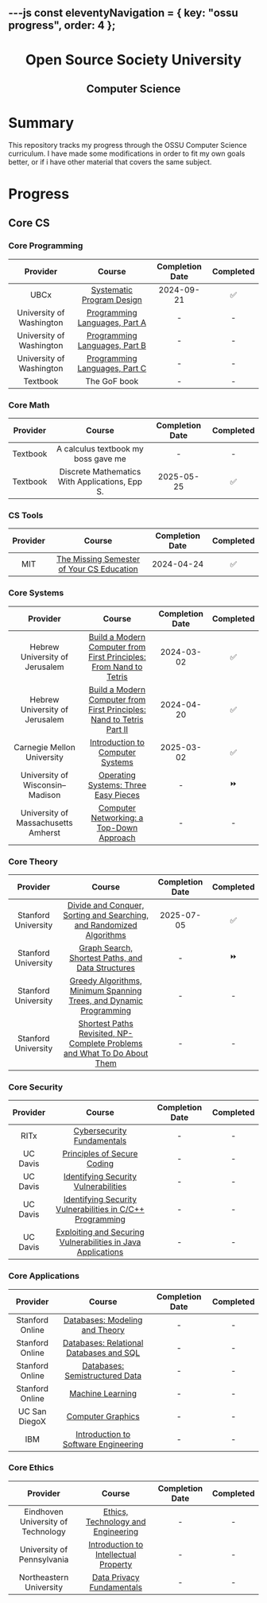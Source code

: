 ---js
const eleventyNavigation = {
	key: "ossu progress",
	order: 4
};
---

<h1 align="center">Open Source Society University</h1>
<h2 align="center">Computer Science</h2>

# Summary

This repository tracks my progress through the OSSU Computer Science curriculum. I have made some modifications in order to fit my own goals better, or if i have other material that covers the same subject.

# Progress

## Core CS

### Core Programming

|         Provider         |                                            Course                                            | Completion Date | Completed |
| :----------------------: | :------------------------------------------------------------------------------------------: | :-------------: | :-------: |
|           UBCx           |   [Systematic Program Design](https://learning.edx.org/course/course-v1:UBCx+SPD1x+2T2015)   | 2024-09-21      |    ✅     |
| University of Washington |    [Programming Languages, Part A](https://www.coursera.org/learn/programming-languages)     |        -        |     -     |
| University of Washington | [Programming Languages, Part B](https://www.coursera.org/learn/programming-languages-part-b) |        -        |     -     |
| University of Washington | [Programming Languages, Part C](https://www.coursera.org/learn/programming-languages-part-c) |        -        |     -     |
|  Textbook                |              The GoF book                                                                    |        -        |     -     |

### Core Math

| Provider  |                        Course                  | Completion Date | Completed |
| :-------: | :--------------------------------------------: | :-------------: | :-------: |
| Textbook  | A calculus textbook my boss gave me            |        -        |     -     |
| Textbook  | Discrete Mathematics With Applications, Epp S. |   2025-05-25    |    ✅     |

### CS Tools

| Provider |                                   Course                                    | Completion Date | Completed |
| :------: | :-------------------------------------------------------------------------: | :-------------: | :-------: |
|   MIT    | [The Missing Semester of Your CS Education](https://missing.csail.mit.edu/) |  2024-04-24     |    ✅     |

### Core Systems

|              Provider               |                                                        Course                                                         | Completion Date | Completed |
| :---------------------------------: | :-------------------------------------------------------------------------------------------------------------------: | :-------------: | :-------: |
|   Hebrew University of Jerusalem    | [Build a Modern Computer from First Principles: From Nand to Tetris](https://www.coursera.org/learn/build-a-computer) |  2024-03-02     |    ✅     |
|   Hebrew University of Jerusalem    | [Build a Modern Computer from First Principles: Nand to Tetris Part II](https://www.coursera.org/learn/nand2tetris2)  |  2024-04-20     |    ✅     |
|   Carnegie Mellon University        | [Introduction to Computer Systems](https://www.cs.cmu.edu/afs/cs/academic/class/15213-f15/www/index.html)             |  2025-03-02     |    ✅     |
|   University of Wisconsin–Madison   | [Operating Systems: Three Easy Pieces](http://pages.cs.wisc.edu/~remzi/Classes/537/Spring2018/)                       |        -        |    ⏩     |
| University of Massachusetts Amherst | [Computer Networking: a Top-Down Approach](http://gaia.cs.umass.edu/kurose_ross/online_lectures.htm)                  |        -        |     -     |

### Core Theory

|      Provider       |                                                              Course                                                              | Completion Date | Completed |
| :-----------------: | :------------------------------------------------------------------------------------------------------------------------------: | :-------------: | :-------: |
| Stanford University | [Divide and Conquer, Sorting and Searching, and Randomized Algorithms](https://www.coursera.org/learn/algorithms-divide-conquer) |    2025-07-05   |     ✅    |
| Stanford University |      [Graph Search, Shortest Paths, and Data Structures](https://www.coursera.org/learn/algorithms-graphs-data-structures)       |        -        |     ⏩    |
| Stanford University |      [Greedy Algorithms, Minimum Spanning Trees, and Dynamic Programming](https://www.coursera.org/learn/algorithms-greedy)      |        -        |     -     |
| Stanford University | [Shortest Paths Revisited, NP-Complete Problems and What To Do About Them](https://www.coursera.org/learn/algorithms-npcomplete) |        -        |     -     |

### Core Security

<!-- Choose either the C/C++ or Java course -->

| Provider |                                                                        Course                                                                        | Completion Date | Completed |
| :------: | :--------------------------------------------------------------------------------------------------------------------------------------------------: | :-------------: | :--------:|
|   RITx   |                                 [Cybersecurity Fundamentals](https://www.edx.org/course/cybersecurity-fundamentals)                                  |        -        |      -    |
| UC Davis |                                [Principles of Secure Coding](https://www.coursera.org/learn/secure-coding-principles)                                |        -        |      -    |
| UC Davis |                     [Identifying Security Vulnerabilities](https://www.coursera.org/learn/identifying-security-vulnerabilities)                      |        -        |      -    |
| UC Davis |    [Identifying Security Vulnerabilities in C/C++ Programming](https://www.coursera.org/learn/identifying-security-vulnerabilities-c-programming)    |        -        |      -    |
| UC Davis | [Exploiting and Securing Vulnerabilities in Java Applications](https://www.coursera.org/learn/exploiting-securing-vulnerabilities-java-applications) |        -        |      -    |

### Core Applications

|    Provider     |                                                   Course                                                    | Completion Date |  Completed  |
| :-------------: | :---------------------------------------------------------------------------------------------------------: | :-------------: | :---------: |
| Stanford Online |              [Databases: Modeling and Theory](https://www.edx.org/course/modeling-and-theory)               |        -        |      -      |
| Stanford Online |            [Databases: Relational Databases and SQL](https://www.edx.org/course/databases-5-sql)            |        -        |      -      |
| Stanford Online |              [Databases: Semistructured Data](https://www.edx.org/course/semistructured-data)               |        -        |      -      |
| Stanford Online |         [Machine Learning](https://www.coursera.org/specializations/machine-learning-introduction)          |        -        |      -      |
|  UC San DiegoX  |                     [Computer Graphics](https://www.edx.org/course/computer-graphics-2)                     |        -        |      -      |
|       IBM       | [Introduction to Software Engineering](https://www.coursera.org/learn/introduction-to-software-engineering) |        -        |      -      |

### Core Ethics

|              Provider              |                                                   Course                                                   | Completion Date |  Completed  |
| :--------------------------------: | :--------------------------------------------------------------------------------------------------------: | :-------------: | :---------: |
| Eindhoven University of Technology |     [Ethics, Technology and Engineering](https://www.coursera.org/learn/ethics-technology-engineering)     |        -        |      -      |
|     University of Pennsylvania     | [Introduction to Intellectual Property](https://www.coursera.org/learn/introduction-intellectual-property) |        -        |      -      |
|      Northeastern University       |           [Data Privacy Fundamentals](https://www.coursera.org/learn/northeastern-data-privacy)            |        -        |      -      |
<!--
## Advanced CS

### Advanced Programming

|        Provider         |                                      Course                                       | Completion Date | Proof | Repository |
| :---------------------: | :-------------------------------------------------------------------------------: | :-------------: | :---: | :--------: |
|          EPFL           | [Parallel Programming](https://www.coursera.org/learn/scala-parallel-programming) |        -        |   -   |     -      |
|     Stanford Online     |                 [Compilers](https://www.edx.org/course/compilers)                 |        -        |   -   |     -      |
|          UPenn          |       [Introduction to Haskell](https://www.seas.upenn.edu/~cis194/fall16/)       |        -        |   -   |     -      |
| University of Groningen |  [Learn Prolog Now!](https://www.let.rug.nl/bos/lpn//lpnpage.php?pageid=online)   |        -        |   -   |     -      |
|         Udacity         |  [Software Debugging](https://www.udacity.com/course/software-debugging--cs259)   |        -        |   -   |     -      |
|         Udacity         |    [Software Testing](https://www.udacity.com/course/software-testing--cs258)     |        -        |   -   |     -      |

### Advanced Systems

| Provider |                                                       Course                                                        | Completion Date | Proof | Repository |
| :------: | :-----------------------------------------------------------------------------------------------------------------: | :-------------: | :---: | :--------: |
|   MITx   |   [Computation Structures 1: Digital Circuits](https://learning.edx.org/course/course-v1:MITx+6.004.1x_3+3T2016)    |        -        |   -   |     -      |
|   MITx   |  [Computation Structures 2: Computer Architecture](https://learning.edx.org/course/course-v1:MITx+6.004.2x+3T2015)  |        -        |   -   |     -      |
|   MITx   | [Computation Structures 3: Computer Organization](https://learning.edx.org/course/course-v1:MITx+6.004.3x_2+1T2017) |        -        |   -   |     -      |

### Advanced Theory

|       Provider        |                                   Course                                    | Completion Date | Proof | Repository |
| :-------------------: | :-------------------------------------------------------------------------: | :-------------: | :---: | :--------: |
| ArsDigita University  | [Theory of Computation](http://aduni.org/courses/theory/index.php?view=cw)  |        -        |   -   |     -      |
|  Tsinghua University  | [Computational Geometry](https://www.edx.org/course/computational-geometry) |        -        |   -   |     -      |
| Stanford Online & UBC |         [Game Theory](https://www.coursera.org/learn/game-theory-1)         |        -        |   -   |     -      |

### Advanced Information Security

|             Provider             |                                                                                  Course                                                                                  | Completion Date | Proof | Repository |
| :------------------------------: | :----------------------------------------------------------------------------------------------------------------------------------------------------------------------: | :-------------: | :---: | :--------: |
|            KULeuvenX             |                                            [Web Security Fundamentals](https://www.edx.org/course/web-security-fundamentals)                                             |        -        |   -   |     -      |
| University of California, Irvine |                                    [Security Governance & Compliance](https://www.coursera.org/learn/security-governance-compliance)                                     |        -        |   -   |     -      |
|             Infosec              |                                         [Digital Forensics Concepts](https://www.coursera.org/learn/digital-forensics-concepts)                                          |        -        |   -   |     -      |
|         LinuxFoundationX         |           [Secure Software Development: Requirements, Design, and Reuse](https://www.edx.org/course/secure-software-development-requirements-design-and-reuse)           |        -        |   -   |     -      |
|         LinuxFoundationX         |                           [Secure Software Development: Implementation](https://www.edx.org/course/secure-software-development-implementation)                           |        -        |   -   |     -      |
|         LinuxFoundationX         | [Secure Software Development: Verification and More Specialized Topics](https://www.edx.org/course/secure-software-development-verification-and-more-specialized-topics) |        -        |   -   |     -      |

### Advanced Math

|      Provider      |                                                         Course                                                          | Completion Date | Proof | Repository |
| :----------------: | :---------------------------------------------------------------------------------------------------------------------: | :-------------: | :---: | :--------: |
|    3Blue1Brown     |          [Essence of Linear Algebra](https://www.youtube.com/playlist?list=PLZHQObOWTQDPD3MizzM2xVFitgF8hE_ab)          |        -        |   -   |     -      |
|      MIT OCW       |               [Linear Algebra](https://ocw.mit.edu/courses/mathematics/18-06sc-linear-algebra-fall-2011/)               |        -        |   -   |     -      |
|      MIT OCW       | [Introduction to Numerical Methods](https://ocw.mit.edu/courses/18-335j-introduction-to-numerical-methods-spring-2019/) |        -        |   -   |     -      |
| Open Logic Project |                          [Introduction to Formal Logic](https://forallx.openlogicproject.org/)                          |        -        |   -   |     -      |
|      Harvard       |                               [Probability](https://projects.iq.harvard.edu/stat110/home)                               |        -        |   -   |     -      |

## Final Project

|         Provider          |                                                   Specialization                                                    | Completion Date | Proof | Repository |
| :-----------------------: | :-----------------------------------------------------------------------------------------------------------------: | :-------------: | :---: | :--------: |
|  University of Helsinki   |                                   [Fullstack Open](https://fullstackopen.com/en)                                    |        -        |   -   |     -      |
|       Northwestern        |                     [Modern Robotics](https://www.coursera.org/specializations/modernrobotics)                      |        -        |   -   |     -      |
|  University of Illinois   |                         [Data Mining](https://www.coursera.org/specializations/data-mining)                         |        -        |   -   |     -      |
|       UC San Diego        |                            [Big Data](https://www.coursera.org/specializations/big-data)                            |        -        |   -   |     -      |
|       UC San Diego        |                  [Internet of Things](https://www.coursera.org/specializations/internet-of-things)                  |        -        |   -   |     -      |
|  University of Illinois   |                     [Cloud Computing](https://www.coursera.org/specializations/cloud-computing)                     |        -        |   -   |     -      |
| Johns Hopkins University  |                      [Data Science](https://www.coursera.org/specializations/jhu-data-science)                      |        -        |   -   |     -      |
|           EPFL            |                  [Functional Programming in Scala](https://www.coursera.org/specializations/scala)                  |        -        |   -   |     -      |
| Michigan State University | [Game Design and Development with Unity 2020](https://www.coursera.org/specializations/game-design-and-development) |        -        |   -   |     -      |
-->
